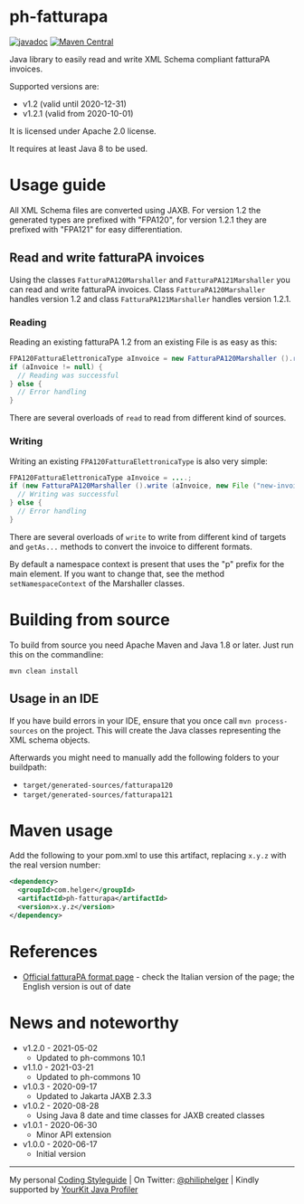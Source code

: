 # ph-fatturapa

[![javadoc](https://javadoc.io/badge2/com.helger/ph-fatturapa/javadoc.svg)](https://javadoc.io/doc/com.helger/ph-fatturapa)
[![Maven Central](https://maven-badges.herokuapp.com/maven-central/com.helger/ph-fatturapa/badge.svg)](https://maven-badges.herokuapp.com/maven-central/com.helger/ph-fatturapa) 

Java library to easily read and write XML Schema compliant fatturaPA invoices.

Supported versions are:
* v1.2 (valid until 2020-12-31) 
* v1.2.1 (valid from 2020-10-01)

It is licensed under Apache 2.0 license.

It requires at least Java 8 to be used.

# Usage guide

All XML Schema files are converted using JAXB.
For version 1.2 the generated types are prefixed with "FPA120", for version 1.2.1 they are prefixed with "FPA121" for easy differentiation.

## Read and write fatturaPA invoices

Using the classes `FatturaPA120Marshaller` and `FatturaPA121Marshaller` you can read and write fatturaPA invoices.
Class `FatturaPA120Marshaller` handles version 1.2 and class `FatturaPA121Marshaller` handles version 1.2.1.

### Reading

Reading an existing fatturaPA 1.2 from an existing File is as easy as this:

```java
FPA120FatturaElettronicaType aInvoice = new FatturaPA120Marshaller ().read (new File ("invoice.xml"));
if (aInvoice != null) { 
  // Reading was successful
} else {
  // Error handling
}
```
There are several overloads of `read` to read from different kind of sources.

### Writing

Writing an existing `FPA120FatturaElettronicaType` is also very simple:

```java
FPA120FatturaElettronicaType aInvoice = ....;
if (new FatturaPA120Marshaller ().write (aInvoice, new File ("new-invoice.xml")).isSuccess ()) { 
  // Writing was successful
} else {
  // Error handling
}
```
There are several overloads of `write` to write from different kind of targets and `getAs...` methods to convert the invoice to different formats.

By default a namespace context is present that uses the "p" prefix for the main element. If you want to change that, see the method `setNamespaceContext` of the Marshaller classes. 

# Building from source

To build from source you need Apache Maven and Java 1.8 or later.
Just run this on the commandline:

```shell
mvn clean install
```

## Usage in an IDE

If you have build errors in your IDE, ensure that you once call `mvn process-sources` on the project. This will create the Java classes representing the XML schema objects.

Afterwards you might need to manually add the following folders to your buildpath:
* `target/generated-sources/fatturapa120`
* `target/generated-sources/fatturapa121`

# Maven usage

Add the following to your pom.xml to use this artifact, replacing `x.y.z` with the real version number:

```xml
<dependency>
  <groupId>com.helger</groupId>
  <artifactId>ph-fatturapa</artifactId>
  <version>x.y.z</version>
</dependency>
```

# References

* [Official fatturaPA format page]( https://www.fatturapa.gov.it/export/fatturazione/it/normativa/f-2.htm) - check the Italian version of the page; the English version is out of date

# News and noteworthy

* v1.2.0 - 2021-05-02
    * Updated to ph-commons 10.1
* v1.1.0 - 2021-03-21
    * Updated to ph-commons 10
* v1.0.3 - 2020-09-17
    * Updated to Jakarta JAXB 2.3.3
* v1.0.2 - 2020-08-28
    * Using Java 8 date and time classes for JAXB created classes
* v1.0.1 - 2020-06-30
    * Minor API extension
* v1.0.0 - 2020-06-17
    * Initial version

---

My personal [Coding Styleguide](https://github.com/phax/meta/blob/master/CodingStyleguide.md) |
On Twitter: <a href="https://twitter.com/philiphelger">@philiphelger</a> |
Kindly supported by [YourKit Java Profiler](https://www.yourkit.com)